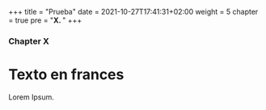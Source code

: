 +++
title = "Prueba"
date = 2021-10-27T17:41:31+02:00
weight = 5
chapter = true
pre = "<b>X. </b>"
+++

### Chapter X

# Texto en frances

Lorem Ipsum.